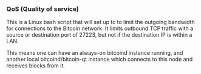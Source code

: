 ### QoS (Quality of service) ###

This is a Linux bash script that will set up tc to limit the outgoing bandwidth for connections to the Bitcoin network. It limits outbound TCP traffic with a source or destination port of 27223, but not if the destination IP is within a LAN.

This means one can have an always-on bitcoind instance running, and another local bitcoind/bitcoin-qt instance which connects to this node and receives blocks from it.
